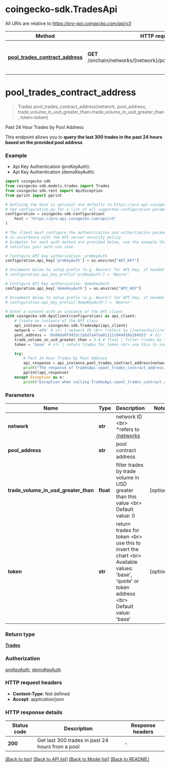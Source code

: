 # coingecko-sdk.TradesApi

All URIs are relative to *https://pro-api.coingecko.com/api/v3*

Method | HTTP request | Description
------------- | ------------- | -------------
[**pool_trades_contract_address**](TradesApi.md#pool_trades_contract_address) | **GET** /onchain/networks/{network}/pools/{pool_address}/trades | Past 24 Hour Trades by Pool Address


# **pool_trades_contract_address**
> Trades pool_trades_contract_address(network, pool_address, trade_volume_in_usd_greater_than=trade_volume_in_usd_greater_than, token=token)

Past 24 Hour Trades by Pool Address

This endpoint allows you to **query the last 300 trades in the past 24 hours based on the provided pool address**

### Example

* Api Key Authentication (proKeyAuth):
* Api Key Authentication (demoKeyAuth):

```python
import coingecko-sdk
from coingecko-sdk.models.trades import Trades
from coingecko-sdk.rest import ApiException
from pprint import pprint

# Defining the host is optional and defaults to https://pro-api.coingecko.com/api/v3
# See configuration.py for a list of all supported configuration parameters.
configuration = coingecko-sdk.Configuration(
    host = "https://pro-api.coingecko.com/api/v3"
)

# The client must configure the authentication and authorization parameters
# in accordance with the API server security policy.
# Examples for each auth method are provided below, use the example that
# satisfies your auth use case.

# Configure API key authorization: proKeyAuth
configuration.api_key['proKeyAuth'] = os.environ["API_KEY"]

# Uncomment below to setup prefix (e.g. Bearer) for API key, if needed
# configuration.api_key_prefix['proKeyAuth'] = 'Bearer'

# Configure API key authorization: demoKeyAuth
configuration.api_key['demoKeyAuth'] = os.environ["API_KEY"]

# Uncomment below to setup prefix (e.g. Bearer) for API key, if needed
# configuration.api_key_prefix['demoKeyAuth'] = 'Bearer'

# Enter a context with an instance of the API client
with coingecko-sdk.ApiClient(configuration) as api_client:
    # Create an instance of the API class
    api_instance = coingecko-sdk.TradesApi(api_client)
    network = 'eth' # str | network ID <br> *refers to [/networks](/reference/networks-list)
    pool_address = '0x06da0fd433c1a5d7a4faa01111c044910a184553' # str | pool contract address
    trade_volume_in_usd_greater_than = 3.4 # float | filter trades by trade volume in USD greater than this value <br> Default value: 0 (optional)
    token = 'base' # str | return trades for token <br> use this to invert the chart <br> Available values: 'base', 'quote' or token address <br> Default value: 'base' (optional)

    try:
        # Past 24 Hour Trades by Pool Address
        api_response = api_instance.pool_trades_contract_address(network, pool_address, trade_volume_in_usd_greater_than=trade_volume_in_usd_greater_than, token=token)
        print("The response of TradesApi->pool_trades_contract_address:\n")
        pprint(api_response)
    except Exception as e:
        print("Exception when calling TradesApi->pool_trades_contract_address: %s\n" % e)
```



### Parameters


Name | Type | Description  | Notes
------------- | ------------- | ------------- | -------------
 **network** | **str**| network ID &lt;br&gt; *refers to [/networks](/reference/networks-list) | 
 **pool_address** | **str**| pool contract address | 
 **trade_volume_in_usd_greater_than** | **float**| filter trades by trade volume in USD greater than this value &lt;br&gt; Default value: 0 | [optional] 
 **token** | **str**| return trades for token &lt;br&gt; use this to invert the chart &lt;br&gt; Available values: &#39;base&#39;, &#39;quote&#39; or token address &lt;br&gt; Default value: &#39;base&#39; | [optional] 

### Return type

[**Trades**](Trades.md)

### Authorization

[proKeyAuth](../README.md#proKeyAuth), [demoKeyAuth](../README.md#demoKeyAuth)

### HTTP request headers

 - **Content-Type**: Not defined
 - **Accept**: application/json

### HTTP response details

| Status code | Description | Response headers |
|-------------|-------------|------------------|
**200** | Get last 300 trades in past 24 hours from a pool |  -  |

[[Back to top]](#) [[Back to API list]](../README.md#documentation-for-api-endpoints) [[Back to Model list]](../README.md#documentation-for-models) [[Back to README]](../README.md)

